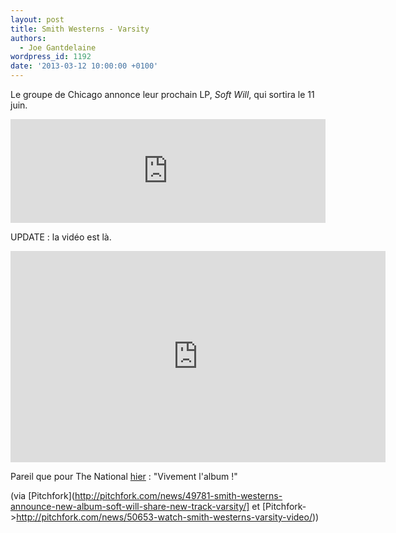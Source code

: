 ```yaml
---
layout: post
title: Smith Westerns - Varsity
authors:
  - Joe Gantdelaine
wordpress_id: 1192
date: '2013-03-12 10:00:00 +0100'
---
```

Le groupe de Chicago annonce leur prochain LP, *Soft Will*, qui sortira le 11 juin.

<iframe width="100%" height="166" scrolling="no" frameborder="no" src="https://w.soundcloud.com/player/?url=http%3A%2F%2Fapi.soundcloud.com%2Ftracks%2F81799360"></iframe>

UPDATE : la vidéo est là. 

<iframe width="600" height="338" src="http://www.youtube.com/embed/ykOK2XZ80vg" frameborder="0" allowfullscreen></iframe>

Pareil que pour The National [hier](1227) : "Vivement l'album !"

(via [Pitchfork](http://pitchfork.com/news/49781-smith-westerns-announce-new-album-soft-will-share-new-track-varsity/] et [Pitchfork->http://pitchfork.com/news/50653-watch-smith-westerns-varsity-video/))
